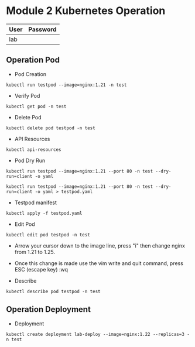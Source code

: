 # Module 2 Kubernetes Operation
|User|Password|
|---|---|
|lab||


## Operation Pod

- Pod Creation
```
kubectl run testpod --image=nginx:1.21 -n test
```
- Verify Pod
```
kubectl get pod -n test
```
- Delete Pod
```
kubectl delete pod testpod -n test
```
- API Resources
```
kubectl api-resources
```
- Pod Dry Run
```
kubectl run testpod --image=nginx:1.21 --port 80 -n test --dry-run=client -o yaml
```
```
kubectl run testpod --image=nginx:1.21 --port 80 -n test --dry-run=client -o yaml > testpod.yaml
```
- Testpod manifest
```
kubectl apply -f testpod.yaml
```
- Edit Pod
```
kubectl edit pod testpod -n test
```

- Arrow your cursor down to the image line, press "i" then change  nginx from 1.21 to 1.25.
  
- Once this change is made use the vim write and quit command, press
ESC (escape key)
:wq

- Describe
```
kubectl describe pod testpod -n test
```

## Operation Deployment
- Deployment
```
kubectl create deployment lab-deploy --image=nginx:1.22 --replicas=3 -n test
```
